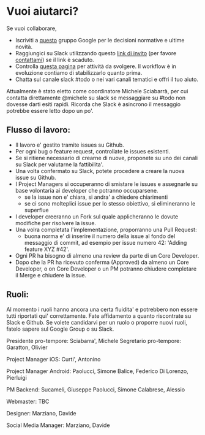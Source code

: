 
# Vuoi aiutarci?

Se vuoi collaborare,

- Iscriviti a [questo](https://groups.google.com/forum/#!forum/noiapp) gruppo Google per le decisioni normative e ultime 
novità.
- Raggiungici su Slack utilizzando questo [link di invito](https://join.slack.com/t/noiapp/shared_invite/zt-dzdakd34-KvCn3HMlebqTH4ewlGamhg) (per favore [contattami](http://linkedin.com/in/msciab)) se il link è scaduto.
- Controlla [questa pagina](todo) per attività da svolgere. Il workflow è in evoluzione contiamo di stabilizzarlo quanto prima. 
- Chatta sul canale slack #todo o nei vari canali tematici e offri il tuo aiuto.

Attualmente è stato eletto come coordinatore Michele Sciabarrà, per cui contatta direttamente @michele su slack se messaggiare su #todo non dovesse darti esiti rapidi. Ricorda che Slack è asincrono il messaggio potrebbe essere letto dopo un po'.


<h2>Flusso di lavoro:</h2>

- Il lavoro e' gestito tramite issues su Github.
- Per ogni bug o feature request, controllate le issues esistenti.
- Se si ritiene necessario di crearne di nuove, proponete su uno dei canali su Slack per valutarne la fattibilita'.
- Una volta confermato su Slack, potete procedere a creare la nuova issue su Github.
- I Project Managers si occuperanno di smistare le issues e assegnarle su base volontaria ai developer che potranno occuparsene.
	- se la issue non e' chiara, si andra' a chiedere chiarimenti
	- se ci sono molteplici issue per lo stesso obiettivo, si elimineranno le superflue
- I developer creeranno un Fork sul quale applicheranno le dovute modifiche per risolvere la issue.
- Una volra completata l'implementazione, proporranno una Pull Request: 
	- buona norma e' di inserire il numero della issue al fondo del messaggio di commit, ad esempio per issue numero 42: 'Adding feature XYZ #42'.
- Ogni PR ha bisogno di almeno una review da parte di un Core Developer.
- Dopo che la PR ha ricevuto conferma (Approved) da almeno un Core Developer, o on Core Developer o un PM potranno chiudere completare il Merge e chiudere la issue.


<h2>Ruoli:</h2>

Al momento i ruoli hanno ancora una certa fluidita' e potrebbero non essere tutti riportati qui' correttamente. Fate affidamento a quanto riscontrate su Slack e Github.
Se volete candidarvi per un ruolo o proporre nuovi ruoli, fatelo sapere sul Google Group o su Slack.

Presidente pro-tempore: Sciabarra', Michele
Segretario pro-tempore: Garatton, Olivier

Project Manager iOS:
Curti', Antonino

Project Manager Android:
Paolucci, Simone
Balice, Federico
Di Lorenzo, Pierluigi

PM Backend:
Sucameli, Giuseppe
Paolucci, Simone
Calabrese, Alessio

Webmaster:
TBC

Designer:
Marziano, Davide

Social Media Manager:
Marziano, Davide


